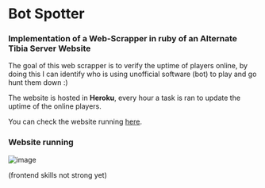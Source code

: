 # Bot Spotter

### Implementation of a Web-Scrapper in ruby of an Alternate Tibia Server Website

The goal of this web scrapper is to verify the uptime of players online, by doing this I can identify who is using unofficial software (bot) to play and go hunt them down :)

The website is hosted in **Heroku**, every hour a task is ran to update the uptime of the online players.

You can check the website running [here](https://bot-spotter.herokuapp.com/).

### Website running
![image](https://user-images.githubusercontent.com/19717551/153738459-d7609364-6876-4b08-85a6-85ba42b4c98b.png)

(frontend skills not strong yet)
